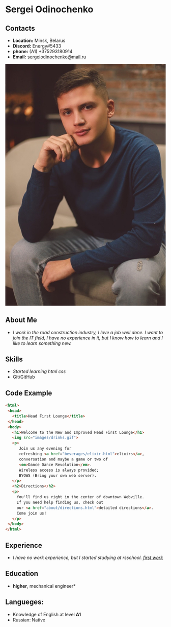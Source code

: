 # Sergei Odinochenko

## **Contacts** 
* **Location:** Minsk, Belarus
* **Discord:** Energy#5433
* **phone:** (A1) +375293180914
* **Email:** sergeiodinochenko@mail.ru

![photo](/images/photo.jpg)

## **About Me**
* _I work in the road construction industry, I love a job well done. I want to join the IT field, I have no experience in it, but I know how to learn and I like to learn something new._

## **Skills**
* *Started learning html css*
* Git/GitHub

## **Code Example**
 ```html
 <html>
  <head>
    <title>Head First Lounge</title>
  </head>
  <body>
    <h1>Welcome to the New and Improved Head First Lounge</h1>
    <img src="images/drinks.gif">
    <p>
       Join us any evening for 
       refreshing <a href="beverages/elixir.html">elixirs</a>, 
       conversation and maybe a game or two of 
       <em>Dance Dance Revolution</em>.
       Wireless access is always provided;  
       BYOWS (Bring your own web server).
    </p>
    <h2>Directions</h2>
    <p>
      You'll find us right in the center of downtown Webville.   
      If you need help finding us, check out 
      our <a href="about/directions.html">detailed directions</a>.
      Come join us!
    </p>
  </body>
</html>
```

## **Experience**
* *I have no work experience, but I started studying at rsschool. [first work](https://github.com/Grensel/rsschool-cv)*

## **Education**
* **higher**, mechanical engineer*

## **Langueges:**
* Knowledge of English at level **A1**
* Russian: Native